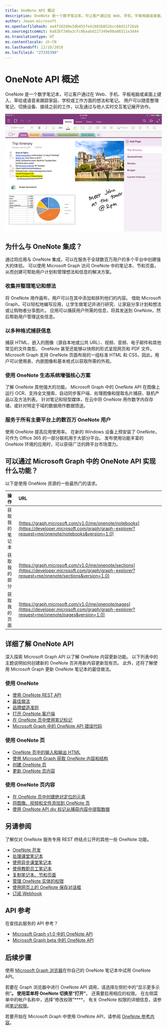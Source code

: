 ```yaml
---
title: OneNote API 概述
description: OneNote 是一个数字笔记本，可让客户通过在 Web、手机、平板电脑或桌面上键入、草绘或语音来跟踪家庭、学校或工作方面的想法和笔记。 用户可以随意整理笔记、切换设备、接续之前的工作，以及与他人展开实时笔记协作。
author: Jewan-microsoft
ms.openlocfilehash: aa4f102d0e3db455fe41801b852bcc68d12f26ab
ms.sourcegitcommit: 6a82bf240a3cfc0baabd227349e08a08311e3d44
ms.translationtype: HT
ms.contentlocale: zh-CN
ms.lasthandoff: 12/18/2018
ms.locfileid: "27335390"
---
```

# <a name="onenote-api-overview"></a>OneNote API 概述

OneNote 是一个数字笔记本，可让客户通过在 Web、手机、平板电脑或桌面上键入、草绘或语音来跟踪家庭、学校或工作方面的想法和笔记。 用户可以随意整理笔记、切换设备、接续之前的工作，以及通过与他人实时交互笔记展开协作。

![包含节和页面的 OneNote 笔记本](images/onenote-page.png)

## <a name="why-integrate-with-onenote"></a>为什么与 OneNote 集成？

通过将应用与 OneNote 集成，可以在服务于全球数百万用户的多个平台中创建强大的体验。 可以使用 Microsoft Graph 访问 OneNote 中的笔记本、节和页面，从而创建可帮助用户计划和管理想法和信息的解决方案。

### <a name="collect-and-organize-notes-and-ideas"></a>收集并整理笔记和想法  

将 OneNote 用作画布，用户可以在其中添加和排列他们的内容。 借助 Microsoft Graph，可以轻松地编写应用，让学生做笔记并进行研究、让家庭分享计划和想法或让购物者分享图片。 应用可以捕获用户所需的信息，将其发送到 OneNote，然后帮助用户管理这些信息。

### <a name="capture-information-in-many-formats"></a>以多种格式捕获信息

捕获 HTML、嵌入的图像（源自本地或公共 URL）、视频、音频、电子邮件和其他常见的文件类型。 OneNote 甚至还能够以快照的形式呈现网页和 PDF 文件。 Microsoft Graph 支持 OneNote 页面布局的一组标准 HTML 和 CSS，因此，用户可以使用表、内嵌图像和基本格式以获取所需的外观。 

### <a name="use-the-onenote-ecosystem-to-enhance-your-core-scenarios"></a>使用 OneNote 生态系统增强核心方案

了解 OneNote 其他强大的功能。 Microsoft Graph 中的 OneNote API 在图像上运行 OCR、支持全文搜索、自动同步客户端、处理图像和提取名片捕获、联机产品以及方法列表。 针对笔记和轻型媒体，在云中将 OneNote 用作数字内存存储，或针对特定于域的数据用作数据馈送。 

### <a name="reach-millions-of-onenote-users-on-all-major-platforms"></a>服务于所有主要平台上的数百万 OneNote 用户

使用 OneNote 提高应用使用率。 在新的 Windows 设备上预安装了 OneNote，可作为 Office 365 的一部分联机用于大部分平台。 发布使用功能丰富的 OneNote 环境的应用时，可以获得广泛的跨平台市场潜力。

<!-- Might be good to show a few examples of Microsoft Graph API calls here, similar to what we have in the featured scenarios topic: featured_scenarios..md You could have an H2 section called "What can I do with OneNote APIs in Microsoft Graph?"-->

## <a name="what-can-i-do-with-onenote-apis-in-microsoft-graph"></a>可以通过 Microsoft Graph 中的 OneNote API 实现什么功能？

以下是使用 OneNote 资源的一些最热门的请求。

|操作|URL|
|:--------|:--|
|获取我的笔记本|[https://graph.microsoft.com/v1.0/me/onenote/notebooks](https://developer.microsoft.com/graph/graph-explorer?request=me/onenote/notebooks&version=1.0)|
|获取我的部分|[https://graph.microsoft.com/v1.0/me/onenote/sections](https://developer.microsoft.com/graph/graph-explorer?request=me/onenote/sections&version=1.0)|
|获取我的页面|[https://graph.microsoft.com/v1.0/me/onenote/pages](https://developer.microsoft.com/graph/graph-explorer?request=me/onenote/pages&version=1.0)|

## <a name="learn-more-about-onenote-apis"></a>详细了解 OneNote API

深入探索 Microsoft Graph API 以了解 OneNote 内容更新功能。 以下列表中的主题说明如何创建新的 OneNote 页并用新内容更新现有页。 此外，还将了解使用 Microsoft Graph 更新 OneNote 笔记本的最佳做法。 


### <a name="work-with-onenote"></a>使用 OneNote

* [使用 OneNote REST API](/graph/api/resources/onenote-api-overview?view=graph-rest-1.0)
* [最佳做法](onenote-best-practices.md)
* [品牌塑造准则](onenote-branding.md)
* [打开 OneNote 客户端](open-onenote-client.md)
* [在 OneNote 页中使用笔记标记](onenote-note-tags.md)
* [Microsoft Graph 中的 OneNote API 错误代码](onenote-error-codes.md)

### <a name="work-with-onenote-pages"></a>使用 OneNote 页

* [OneNote 页中的输入和输出 HTML](onenote-input-output-html.md)
* [使用 Microsoft Graph 获取 OneNote 内容和结构](onenote-get-content.md)
* [创建 OneNote 页](onenote-create-page.md)
* [更新 OneNote 页内容](onenote-update-page.md)

### <a name="work-with-onenote-page-content"></a>使用 OneNote 页内容

* [在 OneNote 页中创建绝对定位的元素](onenote-abs-pos.md)
* [将图像、视频和文件添加到 OneNote 页](onenote-images-files.md)
* [使用 OneNote API div 标记从捕获内容中提取数据](onenote-extract-data.md)

## <a name="see-also"></a>另请参阅
了解仅对 OneNote 服务专用 REST 终结点公开的其他一些 OneNote 功能。

- [OneNote 开发](https://docs.microsoft.com/zh-CN/previous-versions/office/office-365-api/how-to/onenote-landing)
- [处理课堂笔记本](https://docs.microsoft.com/zh-CN/previous-versions/office/office-365-api/how-to/onenote-classnotebook)
- [使用异步课堂笔记本](https://docs.microsoft.com/zh-CN/previous-versions/office/office-365-api/how-to/onenote-classnotebook-asynchronous)
- [使用教职员工笔记本](https://docs.microsoft.com/zh-CN/previous-versions/office/office-365-api/how-to/onenote-staffnotebook)
- [复制笔记本、节和页面](https://docs.microsoft.com/zh-CN/previous-versions/office/office-365-api/how-to/onenote-copy)
- [管理 OneNote 实体的权限](https://docs.microsoft.com/zh-CN/previous-versions/office/office-365-api/how-to/onenote-manage-perms)
- [使用网页上的 OneNote 保存对话框](https://docs.microsoft.com/zh-CN/previous-versions/office/office-365-api/how-to/onenote-save-dialog)
- [订阅 Webhook](https://docs.microsoft.com/zh-CN/previous-versions/office/office-365-api/how-to/onenote-sync)

## <a name="api-reference"></a>API 参考
在查找此服务的 API 参考？

- [Microsoft Graph v1.0 中的 OneNote API](/graph/api/resources/onenote-api-overview?view=graph-rest-1.0)
- [Microsoft Graph beta 中的 OneNote API](/graph/api/resources/onenote-api-overview?view=graph-rest-beta)

## <a name="next-steps"></a>后续步骤

使用 [Microsoft Graph 浏览器](https://developer.microsoft.com/graph/graph-explorer)在你自己的 OneNote 笔记本中试用 OneNote API。

若要在 Graph 浏览器中进行 OneNote API 调用，请选择左侧栏中的“显示更多示例”****。 使用菜单将 OneNote 切换至“打开”****。 还需要启用相应的权限。 在左侧菜单中的帐户名称中，选择“修改权限”****。 有关 OneNote 权限的详细信息，请参阅[笔记权限](permissions-reference.md#notes-permissions)。

若要开始在 Microsoft Graph 中使用 OneNote API，请参阅 [OneNote 参考内容](/graph/api/resources/onenote-api-overview?view=graph-rest-1.0)。

